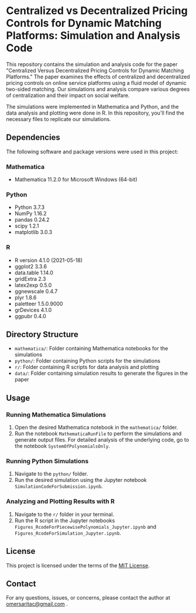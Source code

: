 # Centralized vs Decentralized Pricing Controls for Dynamic Matching Platforms: Simulation and Analysis Code

This repository contains the simulation and analysis code for the paper "Centralized Versus Decentralized Pricing Controls for Dynamic Matching Platforms." The paper examines the effects of centralized and decentralized pricing controls on online service platforms using a fluid model of dynamic two-sided matching. Our simulations and analysis compare various degrees of centralization and their impact on social welfare. 

The simulations were implemented in Mathematica and Python, and the data analysis and plotting were done in R. In this repository, you'll find the necessary files to replicate our simulations.

## Dependencies

The following software and package versions were used in this project:

### Mathematica

- Mathematica 11.2.0 for Microsoft Windows (64-bit)

### Python

- Python 3.7.3
- NumPy 1.16.2
- pandas 0.24.2
- scipy 1.2.1
- matplotlib 3.0.3

### R

- R version 4.1.0 (2021-05-18)
- ggplot2 3.3.6
- data.table 1.14.0
- gridExtra 2.3
- latex2exp 0.5.0
- ggnewscale 0.4.7
- plyr 1.8.6
- paletteer 1.5.0.9000
- grDevices 4.1.0
- ggpubr 0.4.0


## Directory Structure

- `mathematica/`: Folder containing Mathematica notebooks for the simulations
- `python/`: Folder containing Python scripts for the simulations
- `r/`: Folder containing R scripts for data analysis and plotting
- `data/`: Folder containing simulation results to generate the figures in the paper 

## Usage

### Running Mathematica Simulations

1. Open the desired Mathematica notebook in the `mathematica/` folder.
2. Run the notebook `MathematicaRunFile` to perform the simulations and generate output files. For detailed analysis of the underlying code, go to the notebook `SystemOfPolynomialsOnly`.

### Running Python Simulations

1. Navigate to the `python/` folder.
2. Run the desired simulation using the Jupyter notebook `SimulationCodeForSubmission.ipynb`.

### Analyzing and Plotting Results with R

1. Navigate to the `r/` folder in your terminal.
2. Run the R script in the Jupyter notebooks `Figures_RcodeForPiecewisePolynomials_Jupyter.ipynb` and `Figures_RcodeForSimulation_Jupyter.ipynb`.

## License

This project is licensed under the terms of the [MIT License](LICENSE).

## Contact

For any questions, issues, or concerns, please contact the author at omersaritac@gmail.com .


